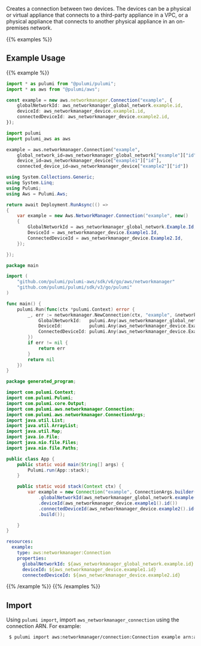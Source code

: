 Creates a connection between two devices.
The devices can be a physical or virtual appliance that connects to a third-party appliance in a VPC, or a physical appliance that connects to another physical appliance in an on-premises network.

{{% examples %}}
## Example Usage
{{% example %}}

```typescript
import * as pulumi from "@pulumi/pulumi";
import * as aws from "@pulumi/aws";

const example = new aws.networkmanager.Connection("example", {
    globalNetworkId: aws_networkmanager_global_network.example.id,
    deviceId: aws_networkmanager_device.example1.id,
    connectedDeviceId: aws_networkmanager_device.example2.id,
});
```
```python
import pulumi
import pulumi_aws as aws

example = aws.networkmanager.Connection("example",
    global_network_id=aws_networkmanager_global_network["example"]["id"],
    device_id=aws_networkmanager_device["example1"]["id"],
    connected_device_id=aws_networkmanager_device["example2"]["id"])
```
```csharp
using System.Collections.Generic;
using System.Linq;
using Pulumi;
using Aws = Pulumi.Aws;

return await Deployment.RunAsync(() => 
{
    var example = new Aws.NetworkManager.Connection("example", new()
    {
        GlobalNetworkId = aws_networkmanager_global_network.Example.Id,
        DeviceId = aws_networkmanager_device.Example1.Id,
        ConnectedDeviceId = aws_networkmanager_device.Example2.Id,
    });

});
```
```go
package main

import (
	"github.com/pulumi/pulumi-aws/sdk/v6/go/aws/networkmanager"
	"github.com/pulumi/pulumi/sdk/v3/go/pulumi"
)

func main() {
	pulumi.Run(func(ctx *pulumi.Context) error {
		_, err := networkmanager.NewConnection(ctx, "example", &networkmanager.ConnectionArgs{
			GlobalNetworkId:   pulumi.Any(aws_networkmanager_global_network.Example.Id),
			DeviceId:          pulumi.Any(aws_networkmanager_device.Example1.Id),
			ConnectedDeviceId: pulumi.Any(aws_networkmanager_device.Example2.Id),
		})
		if err != nil {
			return err
		}
		return nil
	})
}
```
```java
package generated_program;

import com.pulumi.Context;
import com.pulumi.Pulumi;
import com.pulumi.core.Output;
import com.pulumi.aws.networkmanager.Connection;
import com.pulumi.aws.networkmanager.ConnectionArgs;
import java.util.List;
import java.util.ArrayList;
import java.util.Map;
import java.io.File;
import java.nio.file.Files;
import java.nio.file.Paths;

public class App {
    public static void main(String[] args) {
        Pulumi.run(App::stack);
    }

    public static void stack(Context ctx) {
        var example = new Connection("example", ConnectionArgs.builder()        
            .globalNetworkId(aws_networkmanager_global_network.example().id())
            .deviceId(aws_networkmanager_device.example1().id())
            .connectedDeviceId(aws_networkmanager_device.example2().id())
            .build());

    }
}
```
```yaml
resources:
  example:
    type: aws:networkmanager:Connection
    properties:
      globalNetworkId: ${aws_networkmanager_global_network.example.id}
      deviceId: ${aws_networkmanager_device.example1.id}
      connectedDeviceId: ${aws_networkmanager_device.example2.id}
```
{{% /example %}}
{{% /examples %}}

## Import

Using `pulumi import`, import `aws_networkmanager_connection` using the connection ARN. For example:

```sh
 $ pulumi import aws:networkmanager/connection:Connection example arn:aws:networkmanager::123456789012:device/global-network-0d47f6t230mz46dy4/connection-07f6fd08867abc123
```
 